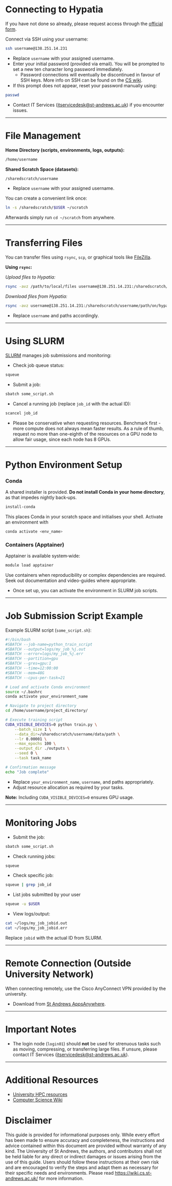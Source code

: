 # Connecting to Hypatia

If you have not done so already, please request access through the [official form](https://www.st-andrews.ac.uk/high-performance-computing/).

Connect via SSH using your username:

```bash
ssh username@138.251.14.231
```

- Replace `username` with your assigned username.
- Enter your initial password (provided via email). You will be prompted to set a new ten character long password immediately.
  - Password connections will eventually be discontinued in favour of SSH keys. More info on SSH can be found on the [CS wiki](https://wiki.cs.st-andrews.ac.uk/index.php?title=Using_SSH).
- If this prompt does not appear, reset your password manually using:

```bash
passwd
```

- Contact IT Services (itservicedesk@st-andrews.ac.uk) if you encounter issues.

---

# File Management

**Home Directory (scripts, environments, logs, outputs):**

```bash
/home/username
```

**Shared Scratch Space (datasets):**

```bash
/sharedscratch/username
```

- Replace `username` with your assigned username.

You can create a convenient link once:

```bash
ln -s /sharedscratch/$USER ~/scratch
```

Afterwards simply run `cd ~/scratch` from anywhere.

---

# Transferring Files

You can transfer files using `rsync`, `scp`, or graphical tools like [FileZilla](https://filezilla-project.org/).

**Using `rsync`:**

*Upload files to Hypatia:*

```bash
rsync -avz /path/to/local/files username@138.251.14.231:/sharedscratch/username/path/on/hypatia
```

*Download files from Hypatia:*

```bash
rsync -avz username@138.251.14.231:/sharedscratch/username/path/on/hypatia /path/to/local/destination
```

- Replace `username` and paths accordingly.

---

# Using SLURM

[SLURM](https://slurm.schedmd.com/documentation.html) manages job submissions and monitoring:

- Check job queue status:

```bash
squeue
```

- Submit a job:

```bash
sbatch some_script.sh
```

- Cancel a running job (replace `job_id` with the actual ID):

```bash
scancel job_id
```

- Please be conservative when requesting resources. Benchmark first - more compute does not always mean faster results. As a rule of thumb, request no more than one-eighth of the resources on a GPU node to allow fair usage, since each node has 8 GPUs.

---

# Python Environment Setup

### Conda

A shared installer is provided. **Do not install Conda in your home directory**, as that impedes nightly back‑ups.

```bash
install-conda
```

This places Conda in your scratch space and initialises your shell. Activate an environment with

```bash
conda activate <env_name>
```

### Containers (Apptainer)

Apptainer is available system‑wide:

```bash
module load apptainer
```

Use containers when reproducibility or complex dependencies are required. Seek out documentation and video-guides where appropriate.

- Once set up, you can activate the environment in SLURM job scripts.

---

# Job Submission Script Example

Example SLURM script (`some_script.sh`):

```bash
#!/bin/bash
#SBATCH --job-name=python_train_script
#SBATCH --output=logs/my_job_%j.out
#SBATCH --error=logs/my_job_%j.err
#SBATCH --partition=gpu
#SBATCH --gres=gpu:1
#SBATCH --time=12:00:00
#SBATCH --mem=48G
#SBATCH --cpus-per-task=21

# Load and activate Conda environment
source ~/.bashrc
conda activate your_environment_name

# Navigate to project directory
cd /home/username/project_directory/

# Execute training script
CUDA_VISIBLE_DEVICES=0 python train.py \
    --batch_size 1 \
    --data_dir=/sharedscratch/username/data/path \
    --lr 0.00001 \
    --max_epochs 100 \
    --output_dir ./outputs \
    --seed 0 \
    --task task_name

# Confirmation message
echo "Job complete"
```

- Replace `your_environment_name`, `username`, and paths appropriately.
- Adjust resource allocation as required by your tasks.

**Note:** Including `CUDA_VISIBLE_DEVICES=0` ensures GPU usage.

---

# Monitoring Jobs

- Submit the job:

```bash
sbatch some_script.sh
```

- Check running jobs:

```bash
squeue
```

- Check specific job:

```bash
squeue | grep job_id
```

- List jobs submitted by your user
```bash
squeue -u $USER
```

- View logs/output:

```bash
cat ~/logs/my_job_jobid.out
cat ~/logs/my_job_jobid.err
```

Replace `jobid` with the actual ID from SLURM.

---

# Remote Connection (Outside University Network)

When connecting remotely, use the Cisco AnyConnect VPN provided by the university.

- Download from [St Andrews AppsAnywhere](https://www.st-andrews.ac.uk/it-support/services/wifi/vpn/).

---

# Important Notes

- The login node (`login01`) should **not** be used for strenuous tasks such as moving, compressing, or transferring large files. If unsure, please contact IT Services (itservicedesk@st-andrews.ac.uk).

---

# Additional Resources

- [University HPC resources](https://www.st-andrews.ac.uk/high-performance-computing/help-and-contact/using/)
- [Computer Science Wiki](https://wiki.cs.st-andrews.ac.uk/)

# Disclaimer

This guide is provided for informational purposes only. While every effort has been made to ensure accuracy and completeness, the instructions and advice contained within this document are provided without warranty of any kind. The University of St Andrews, the authors, and contributors shall not be held liable for any direct or indirect damages or issues arising from the use of this guide. Users should follow these instructions at their own risk and are encouraged to verify the steps and adapt them as necessary for their specific needs and environments. Please read https://wiki.cs.st-andrews.ac.uk/ for more information.
